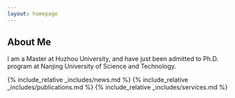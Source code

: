 ```yaml
---
layout: homepage
---
```


## About Me

I am a Master at Huzhou University, and have just been admitted to Ph.D. program at Nanjing University of Science and Technology.

[//]: # (## Research Interests)

[//]: # ()
[//]: # (- **Computer Vision:** deep learning, image generation, video captioning)

[//]: # (- **Machine Learning:** meta-learning, incremental learning, transfer learning)


{% include_relative _includes/news.md %}
{% include_relative _includes/publications.md %}
{% include_relative _includes/services.md %}